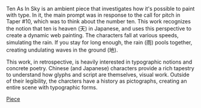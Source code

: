 Ten As In Sky is an ambient piece that investigates how it's possible to paint with type. In it, the main prompt was in response to the call for pitch in Taper #10, which was to think about the number ten. This work recognizes the notion that ten is heaven (天) in Japanese, and uses this perspective to create a dynamic web painting. The characters fall at various speeds, simulating the rain. If you stay for long enough, the rain (雨) pools together, creating undulating waves in the ground (地).

This work, in retrospective, is heavily interested in typographic notions and concrete poetry. Chinese (and Japanese) characters provide a rich tapestry to understand how glyphs and script are themselves, visual work. Outside of their legibility, the charcters have a history as pictographs, creating an entire scene with typographic forms.

<a href="https://taper.badquar.to/10/ten_as_in_sky.html" target=_blank>Piece</a>

